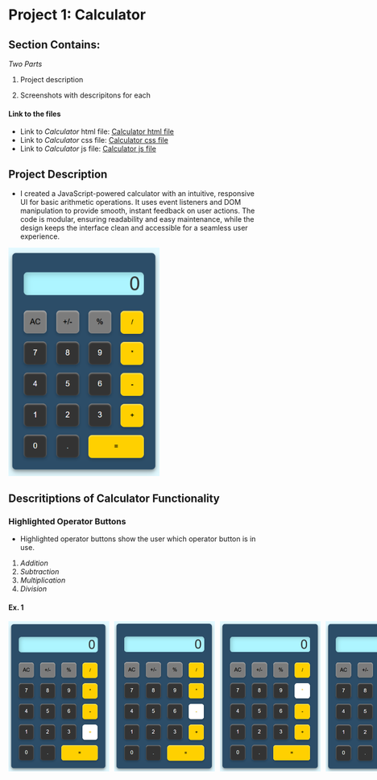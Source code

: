 # Project 1: Calculator 

## Section Contains:

*Two Parts*

1. Project description

2. Screenshots with descripitons for each

#### Link to the files

* Link to *Calculator* html file: [Calculator html file](index.html "html file")
* Link to *Calculator* css file: [Calculator css file](style.css "css file")
* Link to *Calculator* js file: [Calculator js file](function.js "js file")

## Project Description

* I created a JavaScript-powered calculator with an intuitive, responsive UI for basic arithmetic operations. It uses event listeners and DOM manipulation to provide smooth, instant feedback on user actions. The code is modular, ensuring readability and easy maintenance, while the design keeps the interface clean and accessible for a seamless user experience.

<img src="img/p1_calculator.PNG" alt="Calculator IMG 1" title="Calculator" width="300" height="auto">

## Descritiptions of Calculator Functionality 

### Highlighted Operator Buttons

* Highlighted operator buttons show the user which operator button is in use. 
1. *Addition* 
2. *Subtraction* 
3. *Multiplication* 
4. *Division*

#### Ex. 1
<div style="display: flex; gap: 10px;">
    <img src="img/p2_calculator.PNG" alt="Addition" title="Addition" width="200">
    <img src="img/p3_calculator.PNG" alt="Subtraction" title="Subtraction" width="200">
    <img src="img/p4_calculator.PNG" alt="Multiplication" title="Multiplication" width="200">
    <img src="img/p5_calculator.PNG" alt="Division" title="Division" width="200">
</div>





